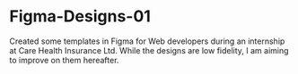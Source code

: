 # Figma-Designs-01
Created some templates in Figma for Web developers during an internship at Care Health Insurance Ltd. While the designs are low fidelity, I am aiming to improve on them hereafter.
